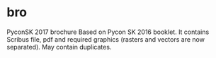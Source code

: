 # bro
PyconSK 2017 brochure
Based on Pycon SK 2016 booklet.
It contains Scribus file, pdf and required graphics (rasters and vectors are now separated).
May contain duplicates.
